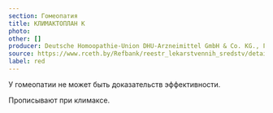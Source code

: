 ```yaml
---
section: Гомеопатия
title: КЛИМАКТОПЛАН К
photo:
other: []
producer: Deutsche Homoopathie-Union DHU-Arzneimittel GmbH & Co. KG., Германия
source: https://www.rceth.by/Refbank/reestr_lekarstvennih_sredstv/details/8523_08_15_18
label: red
---
```


У гомеопатии не может быть доказательств эффективности.

Прописывают при климаксе.

